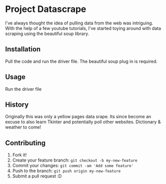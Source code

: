
# Project Datascrape
I've always thought the idea of pulling data from the web was intriguing. With the help of a few youtube tutorials, I've started toying around with data scraping using the beautiful soup library.
## Installation
Pull the code and run the driver file. The beautiful soup plug in is required.
## Usage
Run the driver file
## History
Originally this was only a yellow pages data srape. Its since become an excuse to 
also learn Tkinter and potentially poll other websites. Dictionary & weather to come!
## Contributing
1. Fork it!
2. Create your feature branch: `git checkout -b my-new-feature`
3. Commit your changes: `git commit -am 'Add some feature'`
4. Push to the branch: `git push origin my-new-feature`
5. Submit a pull request :D

